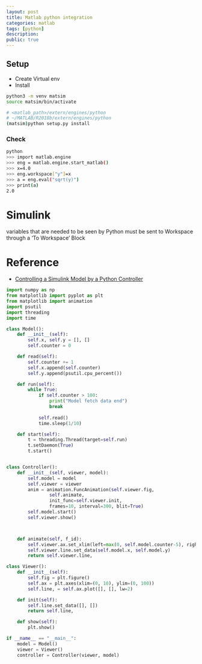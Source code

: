 ```yaml
---
layout: post
title: Matlab python integration
categories: matlab
tags: [python]
description:
public: true
---
```


## Setup
- Create Virtual env
- Install


```bash
python3 -m venv matsim
source matsim/bin/activate

# <matlab_path>/extern/engines/python
# ~/MATLAB/R2018b/extern/engines/python
(matsim)python setup.py install
```

### Check
```bash
python
>>> import matlab.engine
>>> eng = matlab.engine.start_matlab()
>>> x=4.0
>>> eng.workspace["y"]=x
>>> a = eng.eval("sqrt(y)")
>>> print(a)
2.0
```

# Simulink
variables that are needed to be seen by Python must be sent to Workspace through a ‘To Workspace’ Block


# Reference
- [Controlling a Simulink Model by a Python Controller](https://medium.com/@soutrikbandyopadhyay/controlling-a-simulink-model-by-a-python-controller-2b67bde744ee)

```python
import numpy as np
from matplotlib import pyplot as plt
from matplotlib import animation
import psutil
import threading
import time

class Model():
    def __init__(self):
        self.x, self.y = [], []
        self.counter = 0

    def read(self):
        self.counter += 1
        self.x.append(self.counter)
        self.y.append(psutil.cpu_percent())

    def run(self):
        while True:
            if self.counter > 100:
                print("Model fetch data end")
                break
            
            self.read()
            time.sleep(1/10)

    def start(self):
        t = threading.Thread(target=self.run)
        t.setDaemon(True)
        t.start()


class Controller():
    def __init__(self, viewer, model):
        self.model = model
        self.viewer = viewer
        anim = animation.FuncAnimation(self.viewer.fig,
                self.animate,
                init_func=self.viewer.init,
                frames=10, interval=300, blit=True)
        self.model.start()
        self.viewer.show()



    def animate(self, f_id):
        self.viewer.ax.set_xlim(left=max(0, self.model.counter-5), right=self.model.counter)
        self.viewer.line.set_data(self.model.x, self.model.y)
        return self.viewer.line,

class Viewer():
    def __init__(self):
        self.fig = plt.figure()
        self.ax = plt.axes(xlim=(0, 10), ylim=(0, 100))
        self.line, = self.ax.plot([], [], lw=2)

    def init(self):
        self.line.set_data([], [])
        return self.line,        

    def show(self):
        plt.show()

if __name__ == "__main__":
    model = Model()
    viewer = Viewer()
    controller = Controller(viewer, model)
```